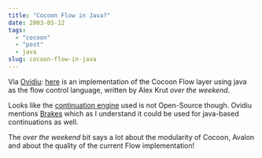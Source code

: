 ```yaml
---
title: "Cocoon Flow in Java?"
date: 2003-05-12
tags: 
  - "cocoon"
  - "post"
  - java
slug: cocoon-flow-in-java
---
```


Via [Ovidiu](http://www.webweavertech.com/ovidiu/weblog/archives/000256.html): [here](http://www.freeroller.net/page/alexkrut/20030511) is an implementation of the Cocoon Flow layer using java as the flow control language, written by Alex Krut _over the weekend_.

Looks like the [continuation engine](http://www.velare.com/product/atct.htm) used is not Open-Source though. Ovidiu mentions [Brakes](http://www.cs.kuleuven.ac.be/~tim/MOS/brakes.html) which as I understand it could be used for java-based continuations as well.

The _over the weekend_ bit says a lot about the modularity of Cocoon, Avalon and about the quality of the current Flow implementation!
